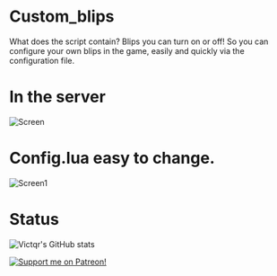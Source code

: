 # Custom_blips
What does the script contain? Blips you can turn on or off! So you can configure your own blips in the game, easily and quickly via the configuration file.

# In the server
![Screen](https://i.imgur.com/V3e2E5d.png)

# Config.lua easy to change.
![Screen1](https://i.imgur.com/tHy24kj.png)

# Status
![Victqr's GitHub stats](https://github-readme-stats.vercel.app/api?username=Victqr&show_icons=true&theme=gotham)

<a href="[https://www.patreon.com/SpirGovictor]" target="_blank"> <img src="[https://i.imgur.com/1ukmnjc.png]" alt="Support me on Patreon!"> </a>
